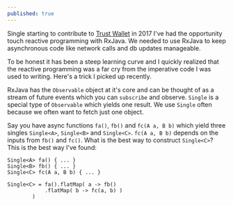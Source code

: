 ```yaml
---
published: true
---
```

Single starting to contribute to [Trust Wallet](http://trustwalletapp.com) in 2017 I've had the opportunity touch reactive programming with RxJava. We needed to use RxJava to keep asynchronous code like network calls and db updates manageable.

To be honest it has been a steep learning curve and I quickly realized that the reactive programming was a far cry from the imperative code I was used to writing. Here's a trick I picked up recently.

RxJava has the `Observable` object at it's core and can be thought of as a stream of future events which you can `subscribe` and observe. `Single` is a special type of `Observable` which yields one result. We use `Single` often because we often want to fetch just one object.

Say you have async functions `fa()`, `fb()` and `fc(A a, B b)` which yield three singles `Single<A>`, `Single<B>` and `Single<C>`. `fc(A a, B b)` depends on the inputs from `fb()` and `fc()`. What is the best way to construct `Single<C>`? This is the best way I've found:

```
Single<A> fa() { ... }
Single<B> fb() { ... }
Single<C> fc(A a, B b) { ... }

Single<C> = fa().flatMap( a -> fb()
    		.flatMap( b -> fc(a, b) )
        )
```
